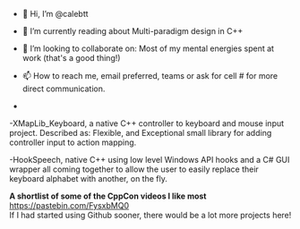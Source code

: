 - 👋 Hi, I’m @calebtt
- 🌱 I’m currently reading about Multi-paradigm design in C++
- 💞️ I’m looking to collaborate on: Most of my mental energies spent at work (that's a good thing!)
- 📫 How to reach me, email preferred, teams or ask for cell # for more direct communication.

- 
-XMapLib_Keyboard, a native C++ controller to keyboard and mouse input project. Described as: Flexible, and Exceptional small library for adding controller input to action mapping.

-HookSpeech, native C++ using low level Windows API hooks and a C# GUI wrapper all coming together to allow the user to easily replace their keyboard alphabet with another, on the fly.

**A shortlist of some of the CppCon videos I like most**
<br>https://pastebin.com/FysxbMQ0
<br>If I had started using Github sooner, there would be a lot more projects here!

<!---
calebtt/calebtt is a ✨ special ✨ repository because its `README.md` (this file) appears on your GitHub profile.
You can click the Preview link to take a look at your changes.
--->
